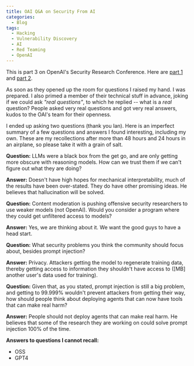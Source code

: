 ```yaml
---
title: OAI Q&A on Security From AI
categories:
  - Blog
tags:
  - Hacking
  - Vulnerability Discovery
  - AI
  - Red Teaming
  - OpenAI
---
```


This is part 3 on OpenAI's Security Research Conference. Here are [part 1](https://www.mbgsec.com/posts/2025-05-04-oai-security-conf-vibe/) and [part 2](https://www.mbgsec.com/posts/2025-05-08-oai-security-conf-automated-vuln-discovery/).

As soon as they opened up the room for questions I raised my hand.
I was prepared.
I also primed a member of their technical stuff in advance, joking if we could ask *"real questions"*, to which he replied -- what is a *real* question? 
People asked very real questions and got very real answers, kudos to the OAI's team for their openness.

I ended up asking two questions (thank you Ian).
Here is an imperfect summary of a few questions and answers I found interesting, including my own.
These are my recollections after more than 48 hours and 24 hours in an airplane, so please take it with a grain of salt.

**Question:** LLMs were a black box from the get go, and are only getting more obscure with reasoning models. How can we trust them if we can't figure out what they are doing?

**Answer:** Doesn't have high hopes for mechanical interpretability, much of the results have been over-stated. They do have other promising ideas. He believes that hallucination will be solved.

**Question:** Content moderation is pushing offensive security researchers to use weaker models (not OpenAI). Would you consider a program where they could get unfiltered access to models?

**Answer:** Yes, we are thinking about it. We want the good guys to have a head start.

**Question:** What security problems you think the community should focus about, besides prompt injection?

**Answer:** Privacy. Attackers getting the model to regenerate training data, thereby getting access to information they shouldn't have access to ([MB] another user's data used for training).

**Question:** Given that, as you stated, prompt injection is still a big problem, and getting to 99.999% wouldn't prevent attackers from getting their way, how should people think about deploying agents that can now have tools that can make real harm?

**Answer:** People should not deploy agents that can make real harm. He believes that some of the research they are working on could solve prompt injection 100% of the time.

**Answers to questions I cannot recall:** 

- OSS
- GPT4
